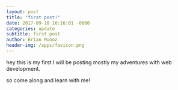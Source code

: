 ```yaml
---
layout: post
title: "first post!"
date: 2017-09-10 16:16:01 -0600
categories: update
subtitle: first post
author: Brian Munoz
header-img: /apps/favicon.png
---
```


hey this is my first I will be posting mostly my adventures with web development.

so come along and learn with me!
